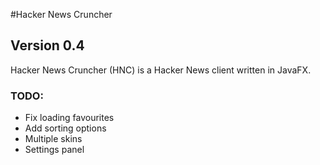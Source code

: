#Hacker News Cruncher
## Version 0.4

Hacker News Cruncher (HNC) is a Hacker News client written in JavaFX. 

### TODO:
* Fix loading favourites
* Add sorting options
* Multiple skins
* Settings panel



